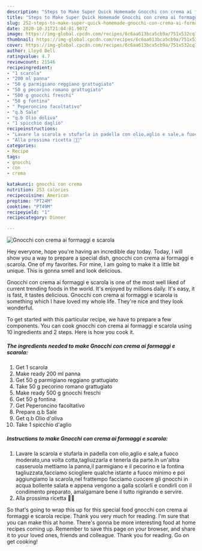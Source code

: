 ```yaml
---
description: "Steps to Make Super Quick Homemade Gnocchi con crema ai formaggi e scarola"
title: "Steps to Make Super Quick Homemade Gnocchi con crema ai formaggi e scarola"
slug: 252-steps-to-make-super-quick-homemade-gnocchi-con-crema-ai-formaggi-e-scarola
date: 2020-10-31T21:04:01.907Z
image: https://img-global.cpcdn.com/recipes/6c6aa613bca5cb9a/751x532cq70/gnocchi-con-crema-ai-formaggi-e-scarola-recipe-main-photo.jpg
thumbnail: https://img-global.cpcdn.com/recipes/6c6aa613bca5cb9a/751x532cq70/gnocchi-con-crema-ai-formaggi-e-scarola-recipe-main-photo.jpg
cover: https://img-global.cpcdn.com/recipes/6c6aa613bca5cb9a/751x532cq70/gnocchi-con-crema-ai-formaggi-e-scarola-recipe-main-photo.jpg
author: Lloyd Bell
ratingvalue: 4.7
reviewcount: 21546
recipeingredient:
- "1 scarola"
- "200 ml panna"
- "50 g parmigiano reggiano grattugiato"
- "50 g pecorino romano grattugiato"
- "500 g gnocchi freschi"
- "50 g fontina"
- " Peperoncino facoltativo"
- "q.b Sale"
- "q.b Olio doliva"
- "1 spicchio daglio"
recipeinstructions:
- "Lavare la scarola e stufarla in padella con olio,aglio e sale,a fuoco moderato,una volta cotta,tagliuzzarla e tenerla da parte.In un&#39;altra casseruola mettiamo la panna,il parmigiano e il pecorino e la fontina tagliuzzata,facciamo sciogliere qualche istante a fuoco minimo e poi aggiungiamo la scarola,nel frattempo facciamo cuocere gli gnocchi in acqua bollente salata e appena vengono a galla scolarli e condirli con il condimento preparato, amalgamare bene il tutto rigirando e servire."
- "Alla prossima ricetta 👩‍🍳"
categories:
- Recipe
tags:
- gnocchi
- con
- crema

katakunci: gnocchi con crema 
nutrition: 253 calories
recipecuisine: American
preptime: "PT24M"
cooktime: "PT49M"
recipeyield: "1"
recipecategory: Dinner

---
```



![Gnocchi con crema ai formaggi e scarola](https://img-global.cpcdn.com/recipes/6c6aa613bca5cb9a/751x532cq70/gnocchi-con-crema-ai-formaggi-e-scarola-recipe-main-photo.jpg)

Hey everyone, hope you're having an incredible day today. Today, I will show you a way to prepare a special dish, gnocchi con crema ai formaggi e scarola. One of my favorites. For mine, I am going to make it a little bit unique. This is gonna smell and look delicious.



Gnocchi con crema ai formaggi e scarola is one of the most well liked of current trending foods in the world. It's enjoyed by millions daily. It's easy, it is fast, it tastes delicious. Gnocchi con crema ai formaggi e scarola is something which I have loved my whole life. They're nice and they look wonderful.


To get started with this particular recipe, we have to prepare a few components. You can cook gnocchi con crema ai formaggi e scarola using 10 ingredients and 2 steps. Here is how you cook it.

<!--inarticleads1-->

##### The ingredients needed to make Gnocchi con crema ai formaggi e scarola:

1. Get 1 scarola
1. Make ready 200 ml panna
1. Get 50 g parmigiano reggiano grattugiato
1. Take 50 g pecorino romano grattugiato
1. Make ready 500 g gnocchi freschi
1. Get 50 g fontina
1. Get  Peperoncino facoltativo
1. Prepare q.b Sale
1. Get q.b Olio d&#39;oliva
1. Take 1 spicchio d&#39;aglio




<!--inarticleads2-->

##### Instructions to make Gnocchi con crema ai formaggi e scarola:

1. Lavare la scarola e stufarla in padella con olio,aglio e sale,a fuoco moderato,una volta cotta,tagliuzzarla e tenerla da parte.In un&#39;altra casseruola mettiamo la panna,il parmigiano e il pecorino e la fontina tagliuzzata,facciamo sciogliere qualche istante a fuoco minimo e poi aggiungiamo la scarola,nel frattempo facciamo cuocere gli gnocchi in acqua bollente salata e appena vengono a galla scolarli e condirli con il condimento preparato, amalgamare bene il tutto rigirando e servire.
1. Alla prossima ricetta 👩‍🍳




So that's going to wrap this up for this special food gnocchi con crema ai formaggi e scarola recipe. Thank you very much for reading. I'm sure that you can make this at home. There's gonna be more interesting food at home recipes coming up. Remember to save this page on your browser, and share it to your loved ones, friends and colleague. Thank you for reading. Go on get cooking!
